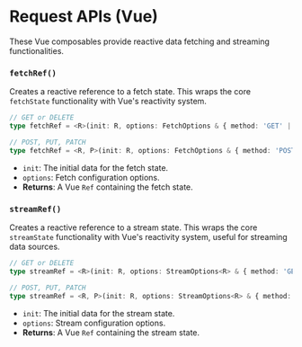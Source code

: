 # Request APIs (Vue)

These Vue composables provide reactive data fetching and streaming functionalities.

### `fetchRef()`

Creates a reactive reference to a fetch state. This wraps the core `fetchState` functionality with Vue's reactivity system.

```typescript
// GET or DELETE
type fetchRef = <R>(init: R, options: FetchOptions & { method: 'GET' | 'DELETE' }): Ref<FetchState<R>>;

// POST, PUT, PATCH
type fetchRef = <R, P>(init: R, options: FetchOptions & { method: 'POST' | 'PUT' | 'PATCH'; body: P }): Ref<FetchState<R>>;
```

- `init`: The initial data for the fetch state.
- `options`: Fetch configuration options.
- **Returns**: A Vue `Ref` containing the fetch state.

### `streamRef()`

Creates a reactive reference to a stream state. This wraps the core `streamState` functionality with Vue's reactivity system, useful for streaming data sources.

```typescript
// GET or DELETE
type streamRef = <R>(init: R, options: StreamOptions<R> & { method: 'GET' | 'DELETE' }): Ref<FetchState<R>>;

// POST, PUT, PATCH
type streamRef = <R, P>(init: R, options: StreamOptions<R> & { method: 'POST' | 'PUT' | 'PATCH'; body: P }): Ref<FetchState<R>>;
```

- `init`: The initial data for the stream state.
- `options`: Stream configuration options.
- **Returns**: A Vue `Ref` containing the stream state.
